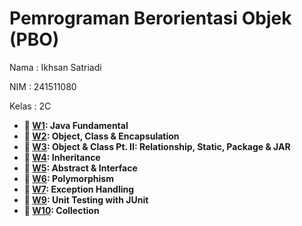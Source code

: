 # Pemrograman Berorientasi Objek (PBO)

Nama   : Ikhsan Satriadi

NIM    : 241511080

Kelas  : 2C

- **📁 [W1](./W1): Java Fundamental**
- **📁 [W2](./W2): Object, Class & Encapsulation**
- **📁 [W3](./W3): Object & Class Pt. II: Relationship, Static, Package & JAR**
- **📁 [W4](./W4): Inheritance**
- **📁 [W5](./W5): Abstract & Interface**
- **📁 [W6](./W6): Polymorphism**
- **📁 [W7](./W7): Exception Handling**
- **📁 [W9](./W9): Unit Testing with JUnit**
- **📁 [W10](./W10): Collection**
